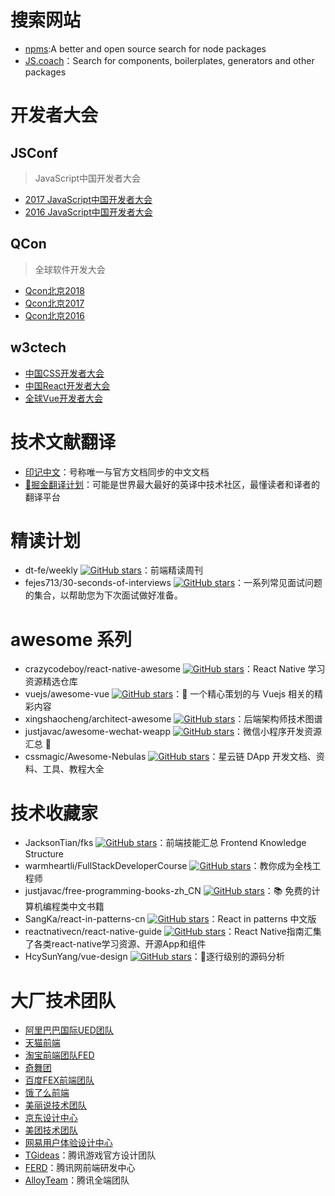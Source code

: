# 搜索网站

- [npms](https://npms.io/):A better and open source search for node packages
- [JS.coach](https://js.coach/)：Search for components, boilerplates, generators and other packages

# 开发者大会

## JSConf

> JavaScript中国开发者大会

- [2017 JavaScript中国开发者大会](http://2017.jsconf.cn/)
- [2016 JavaScript中国开发者大会](http://2016.jsconf.cn/)

## QCon

> 全球软件开发大会

- [Qcon北京2018](https://2018.qconbeijing.com/)
- [Qcon北京2017](http://2017.qconbeijing.com/)
- [Qcon北京2016](http://2016.qconbeijing.com/)

## w3ctech

- [中国CSS开发者大会](https://css.w3ctech.com/)
- [中国React开发者大会](https://react.w3ctech.com/?home)
- [全球Vue开发者大会](https://vue.w3ctech.com/)

# 技术文献翻译

- [印记中文](https://docschina.org/)：号称唯一与官方文档同步的中文文档
- [🥇掘金翻译计划](https://github.com/xitu/gold-miner)：可能是世界最大最好的英译中技术社区，最懂读者和译者的翻译平台

# 精读计划

- dt-fe/weekly [![GitHub stars](https://img.shields.io/github/stars/dt-fe/weekly.svg?style=social&label=Stars)](https://github.com/dt-fe/weekly)：前端精读周刊
- fejes713/30-seconds-of-interviews [![GitHub stars](https://img.shields.io/github/stars/fejes713/30-seconds-of-interviews.svg?style=social&label=Stars)](https://github.com/fejes713/30-seconds-of-interviews)：一系列常见面试问题的集合，以帮助您为下次面试做好准备。

# awesome 系列

- crazycodeboy/react-native-awesome [![GitHub stars](https://img.shields.io/github/stars/crazycodeboy/react-native-awesome.svg?style=social&label=Stars)](https://github.com/crazycodeboy/react-native-awesome)：React Native 学习资源精选仓库
- vuejs/awesome-vue [![GitHub stars](https://img.shields.io/github/stars/vuejs/awesome-vue.svg?style=social&label=Stars)](https://github.com/vuejs/awesome-vue)：🎉 一个精心策划的与 Vuejs 相关的精彩内容
- xingshaocheng/architect-awesome [![GitHub stars](https://img.shields.io/github/stars/xingshaocheng/architect-awesome.svg?style=social&label=Stars)](https://github.com/xingshaocheng/architect-awesome)：后端架构师技术图谱
- justjavac/awesome-wechat-weapp [![GitHub stars](https://img.shields.io/github/stars/justjavac/awesome-wechat-weapp.svg?style=social&label=Stars)](https://github.com/justjavac/awesome-wechat-weapp)：微信小程序开发资源汇总 💯
- cssmagic/Awesome-Nebulas [![GitHub stars](https://img.shields.io/github/stars/cssmagic/Awesome-Nebulas.svg?style=social&label=Stars)](https://github.com/cssmagic/Awesome-Nebulas)：星云链 DApp 开发文档、资料、工具、教程大全


# 技术收藏家

- JacksonTian/fks [![GitHub stars](https://img.shields.io/github/stars/JacksonTian/fks.svg?style=social&label=Stars)](https://github.com/JacksonTian/fks)：前端技能汇总 Frontend Knowledge Structure
- warmheartli/FullStackDeveloperCourse [![GitHub stars](https://img.shields.io/github/stars/warmheartli/FullStackDeveloperCourse.svg?style=social&label=Stars)](https://github.com/warmheartli/FullStackDeveloperCourse)：教你成为全栈工程师
- justjavac/free-programming-books-zh_CN [![GitHub stars](https://img.shields.io/github/stars/justjavac/free-programming-books-zh_CN.svg?style=social&label=Stars)](https://github.com/justjavac/free-programming-books-zh_CN)：📚 免费的计算机编程类中文书籍
- SangKa/react-in-patterns-cn [![GitHub stars](https://img.shields.io/github/stars/SangKa/react-in-patterns-cn.svg?style=social&label=Stars)](https://github.com/SangKa/react-in-patterns-cn)：React in patterns 中文版
- reactnativecn/react-native-guide [![GitHub stars](https://img.shields.io/github/stars/reactnativecn/react-native-guide.svg?style=social&label=Stars)](https://github.com/reactnativecn/react-native-guide)：React Native指南汇集了各类react-native学习资源、开源App和组件
- HcySunYang/vue-design [![GitHub stars](https://img.shields.io/github/stars/HcySunYang/vue-design.svg?style=social&label=Stars)](https://github.com/HcySunYang/vue-design)：📖逐行级别的源码分析

# 大厂技术团队

- [阿里巴巴国际UED团队](http://www.aliued.com/)
- [天猫前端](http://tmallfe.github.io/)
- [淘宝前端团队FED](http://taobaofed.org/)
- [奇舞团](https://75team.com/)
- [百度FEX前端团队](https://fex.baidu.com/)
- [饿了么前端](https://zhuanlan.zhihu.com/ElemeFE)
- [美丽说技术团队](https://github.com/meili)
- [京东设计中心](http://jdc.jd.com/)
- [美团技术团队](https://tech.meituan.com/)
- [网易用户体验设计中心](http://uedc.163.com/)
- [TGideas](http://tgideas.qq.com/)：腾讯游戏官方设计团队
- [FERD](http://qqfe.org/)：腾讯网前端研发中心
- [AlloyTeam](http://www.alloyteam.com/)：腾讯全端团队
